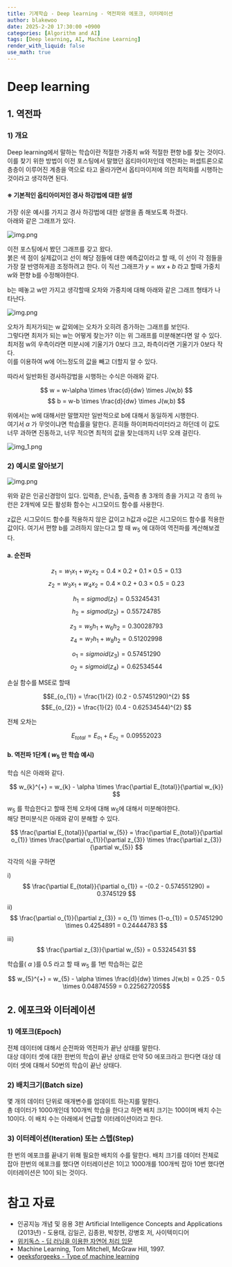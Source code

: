 ```yaml
---
title: 기계학습 - Deep learning - 역전파와 에포크, 이터레이션
author: blakewoo
date: 2025-2-20 17:30:00 +0900
categories: [Algorithm and AI]
tags: [Deep learning, AI, Machine Learning] 
render_with_liquid: false
use_math: true
---
```


# Deep learning
## 1. 역전파
### 1) 개요
Deep learning에서 말하는 학습이란 적절한 가중치 w와 적절한 편향 b를 찾는 것이다.   
이를 찾기 위한 방법이 이전 포스팅에서 말했던 옵티마이저인데
역전파는 퍼셉트론으로 층층이 이루어진 계층을 역으로 타고 올라가면서 옵티마이저에 의한 최적화를 시행하는 것이라고 생각하면 된다.

#### ※ 기본적인 옵티아미저인 경사 하강법에 대한 설명
가장 쉬운 예시를 가지고 경사 하강법에 대한 설명을 좀 해보도록 하겠다.   
아래와 같은 그래프가 있다.

![img.png](/assets/blog/algorithm/AI/deeplearning/손실함수와옵티마이저/img.png)

이전 포스팅에서 봤던 그래프를 갖고 왔다.   
붉은 색 점이 실제값이고 선이 해당 점들에 대한 예측값이라고 할 때, 이 선이 각 점들을 가장 잘 반영하게끔 조정하려고 한다.
이 직선 그래프가 $y=wx+b$ 라고 할때 가중치 w와 편향 b를 수정해야한다.

b는 떼놓고 w만 가지고 생각할때 오차와 가중치에 대해 아래와 같은 그래프 형태가 나타난다.

![img.png](/assets/blog/algorithm/AI/deeplearning/역전파/img.png)

오차가 최저가되는 w 값외에는 오차가 오히려 증가하는 그래프를 보인다.   
그렇다면 최저가 되는 w는 어떻게 찾는가? 이는 위 그래프를 미분해본다면 알 수 있다.   
최저점 w의 우측이라면 미분시에 기울기가 0보다 크고, 좌측이라면 기울기가 0보다 작다.   
이를 이용하여 w에 어느정도의 값을 빼고 더할지 알 수 있다.   

따라서 일반화된 경사하강법을 시행하는 수식은 아래와 같다.

$$ w = w-\alpha \times \frac{d}{dw} \times J(w,b) $$
$$ b = w-b \times \frac{d}{dw} \times J(w,b) $$

위에서는 w에 대해서만 말했지만 일반적으로 b에 대해서 동일하게 시행한다.   
여기서 $\alpha$ 가 무엇이냐면 학습률을 말한다. 흔히들 하이퍼파라미터라고 하던데
이 값도 너무 과하면 진동하고, 너무 적으면 최적의 값을 찾는데까지 너무 오래 걸린다.

![img_1.png](/assets/blog/algorithm/AI/deeplearning/역전파/img_1.png)

### 2) 예시로 알아보기

![img.png](/assets/blog/algorithm/AI/deeplearning/역전파/img2.png)

위와 같은 인공신경망이 있다. 입력층, 은닉층, 출력층 총 3개의 층을 가지고
각 층의 뉴런은 2개씩에 모든 활성화 함수는 시그모이드 함수를 사용한다.

z값은 시그모이드 함수를 적용하지 않은 값이고 h값과 o값은 시그모이드 함수를 적용한 값이다.
여기서 편향 b를 고려하지 않는다고 할 때 $w_{5}$ 에 대하여 역전파를 계산해보겠다.

#### a. 순전파
$$z_{1} = w_{1}x_{1} + w_{2}x_{2} = 0.4 \times 0.2 + 0.1 \times 0.5 = 0.13 $$
$$z_{2} = w_{3}x_{1} + w_{4}x_{2} = 0.4 \times 0.2 + 0.3 \times 0.5 = 0.23 $$

$$h_{1} = sigmod( z_{1} ) = 0.53245431 $$
$$h_{2} = sigmod( z_{2} ) = 0.55724785 $$

$$z_{3} = w_{5}h_{1} + w_{6}h_{2} = 0.30028793 $$
$$z_{4} = w_{7}h_{1} + w_{8}h_{2} = 0.51202998 $$

$$o_{1} = sigmoid( z_{3} ) = 0.57451290 $$
$$o_{2} = sigmoid( z_{4} ) = 0.62534544 $$

손실 함수를 MSE로 할때

$$E_{o_{1}} = \frac{1}{2} (0.2 - 0.57451290)^{2} $$
$$E_{o_{2}} = \frac{1}{2} (0.4 - 0.62534544)^{2} $$

전체 오차는 

$$E_{total} = E_{o_{1}} + E_{o_{2}} = 0.09552023 $$

#### b. 역전파 1단계 ( $w_{5}$ 만 학습 예시)

학습 식은 아래와 같다.

$$ w_{k}^{+} = w_{k} - \alpha \times \frac{\partial E_{total}}{\partial w_{k}} $$

$w_{5}$ 를 학습한다고 할때 전체 오차에 대해 $w_{5}$에 대해서 미분해야한다.   
해당 편미분식은 아래와 같이 분해할 수 있다.

$$ \frac{\partial E_{total}}{\partial w_{5}} = \frac{\partial E_{total}}{\partial o_{1}} \times \frac{\partial o_{1}}{\partial z_{3}} \times \frac{\partial z_{3}}{\partial w_{5}} $$

각각의 식을 구하면

i)   
$$ \frac{\partial E_{total}}{\partial o_{1}} = -(0.2 - 0.574551290) = 0.3745129 $$

ii)   
$$ \frac{\partial o_{1}}{\partial z_{3}} = o_{1} \times (1-o_{1}) = 0.57451290 \times 0.4254891 = 0.24444783 $$

iii)   
$$ \frac{\partial z_{3}}{\partial w_{5}} = 0.53245431 $$

학습률( $\alpha$ )를 0.5 라고 할 때 $w_{5}$ 를 1번 학습하는 값은

$$ w_{5}^{+} = w_{5} - \alpha \times \frac{d}{dw} \times J(w,b) = 0.25 - 0.5 \times 0.04874559 = 0.225627205$$


## 2. 에포크와 이터레이션
### 1) 에포크(Epoch)
전체 데이터에 대해서 순전파와 역전파가 끝난 상태를 말한다.   
대상 데이터 셋에 대한 한번의 학습이 끝난 상태로 만약 50 에포크라고 한다면 대상 데이터 셋에 대해서 50번의 학습이 끝난 상태다. 

### 2) 배치크기(Batch size)
몇 개의 데이터 단위로 매개변수를 업데이트 하는지를 말한다.   
총 데이터가 1000개인데 100개씩 학습을 한다고 하면 배치 크기는 100이며 배치 수는 10이다.
이 배치 수는 아래에서 언급할 이터레이션이라고 한다.

### 3) 이터레이션(Iteration) 또는 스텝(Step)
한 번의 에포크를 끝내기 위해 필요한 배치의 수를 말한다. 배치 크기를 데이터 전체로 잡아 한번의 에포크를 했다면 이터레이션은 1이고
1000개를 100개씩 잡아 10번 했다면 이터레이션은 10이 되는 것이다.




# 참고 자료
- 인공지능 개념 및 응용 3판 Artificial Intelligence Concepts and Applications (2013년) - 도용태, 김일곤, 김종완, 박창현, 강병호 저,
  사이텍미디어
- [위키독스 - 딥 러닝을 이용한 자연어 처리 입문](https://wikidocs.net/book/2155)  
- Machine Learning, Tom Mitchell, McGraw Hill, 1997.
- [geeksforgeeks - Type of machine learning](https://www.geeksforgeeks.org/types-of-machine-learning/)
